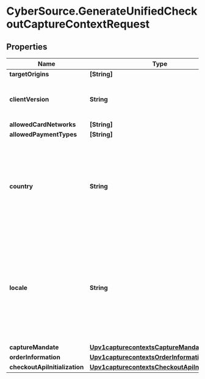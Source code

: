 # CyberSource.GenerateUnifiedCheckoutCaptureContextRequest

## Properties
Name | Type | Description | Notes
------------ | ------------- | ------------- | -------------
**targetOrigins** | **[String]** |  | [optional] 
**clientVersion** | **String** | verson number of Unified Checkout being used | [optional] 
**allowedCardNetworks** | **[String]** |  | [optional] 
**allowedPaymentTypes** | **[String]** |  | [optional] 
**country** | **String** | Country the purchase is originating from (e.g. country of the merchant). Use the two- character ISO Standard | [optional] 
**locale** | **String** | Localization of the User experience conforming to the ISO 639-1 language standards and two-character ISO Standard Country Code | [optional] 
**captureMandate** | [**Upv1capturecontextsCaptureMandate**](Upv1capturecontextsCaptureMandate.md) |  | [optional] 
**orderInformation** | [**Upv1capturecontextsOrderInformation**](Upv1capturecontextsOrderInformation.md) |  | [optional] 
**checkoutApiInitialization** | [**Upv1capturecontextsCheckoutApiInitialization**](Upv1capturecontextsCheckoutApiInitialization.md) |  | [optional] 


